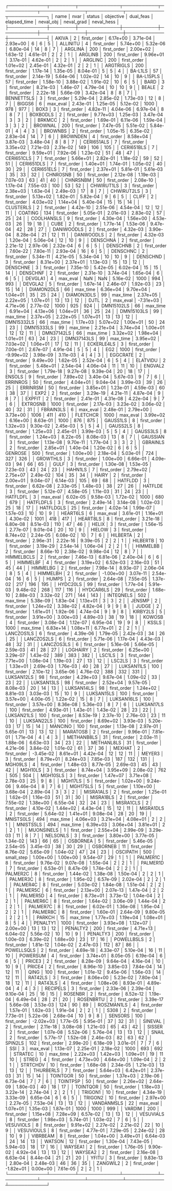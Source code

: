 ┌────────────┬────────┬─────────────┬───────────┬───────────┬──────────────┬───────────┬────────────┬────────────┐
│       name │   nvar │      status │ objective │ dual_feas │ elapsed_time │ neval_obj │ neval_grad │ neval_hess │
├────────────┼────────┼─────────────┼───────────┼───────────┼──────────────┼───────────┼────────────┼────────────┤
│      AKIVA │      2 │ first_order │  6.17e+00 │  3.71e-04 │     2.93e+00 │         6 │          6 │          5 │
│   ALLINITU │      4 │ first_order │  5.74e+00 │  5.32e-06 │     6.80e-04 │        14 │          8 │          7 │
│    ARGLINA │    200 │ first_order │  2.00e+02 │  1.63e-12 │     4.61e-01 │         2 │          2 │          1 │
│    ARGLINB │    200 │ first_order │  9.96e+01 │  3.17e-01 │     4.62e-01 │         2 │          2 │          1 │
│    ARGLINC │    200 │ first_order │  1.01e+02 │  2.45e-01 │     4.32e-01 │         2 │          2 │          1 │
│  ARGTRIGLS │    200 │ first_order │  1.17e-14 │  1.35e-05 │     8.04e-01 │         5 │          5 │          4 │
│    BA-L1LS │     57 │ first_order │  2.14e-19 │  5.64e-06 │     1.02e-02 │        14 │         10 │          9 │
│  BA-L1SPLS │     57 │ first_order │  1.58e-10 │  3.88e-02 │     1.91e-02 │        10 │          6 │          5 │
│       BARD │      3 │ first_order │  8.21e-03 │  1.46e-07 │     4.79e-04 │        10 │         10 │          9 │
│      BEALE │      2 │ first_order │  2.22e-18 │  5.66e-09 │     3.42e-04 │         8 │          8 │          7 │
│ BENNETT5LS │      3 │ first_order │  5.29e-04 │  2.85e-02 │     1.73e-03 │        12 │          8 │          7 │
│     BIGGS6 │      6 │    max_eval │  2.43e-01 │  1.25e-05 │     5.12e-02 │      1000 │        978 │        977 │
│       BOX3 │      3 │ first_order │  4.82e-11 │  4.04e-06 │     6.97e-04 │         8 │          8 │          7 │
│   BOXBODLS │      2 │ first_order │  9.77e+03 │  1.25e-03 │     3.47e-04 │         3 │          3 │          2 │
│     BRKMCC │      2 │ first_order │  1.69e-01 │  6.11e-06 │     1.59e-04 │         3 │          3 │          2 │
│    BROWNAL │    200 │ first_order │  7.47e-05 │  5.51e-02 │     5.84e-01 │         4 │          4 │          3 │
│    BROWNBS │      2 │ first_order │  1.05e-15 │  6.35e-02 │     2.83e-04 │        14 │          7 │          6 │
│   BROWNDEN │      4 │ first_order │  8.58e+04 │  3.87e-03 │     3.48e-04 │         8 │          8 │          7 │
│ CERI651ALS │      7 │ first_order │  3.35e+02 │  7.21e-03 │     2.31e-02 │       149 │        106 │        105 │
│ CERI651BLS │      7 │ first_order │  9.59e+01 │  7.92e-06 │     1.23e-02 │        51 │         48 │         47 │
│ CERI651CLS │      7 │ first_order │  5.66e+01 │  2.82e-01 │     1.18e-02 │        59 │         52 │         51 │
│ CERI651DLS │      7 │ first_order │  1.40e+01 │  1.74e-01 │     1.05e-02 │        40 │         30 │         29 │
│ CERI651ELS │      7 │ first_order │  2.37e+01 │  5.81e-01 │     5.61e-03 │        35 │         33 │         32 │
│   CHNROSNB │     50 │ first_order │  2.12e-08 │  1.19e-03 │     7.07e-03 │        63 │         41 │         40 │
│   CHNRSNBM │     50 │ first_order │  2.08e-10 │  1.17e-04 │     7.55e-03 │       100 │         53 │         52 │
│ CHWIRUT1LS │      3 │ first_order │  2.38e+03 │  1.63e-04 │     2.49e-03 │        17 │          8 │          7 │
│ CHWIRUT2LS │      3 │ first_order │  5.13e+02 │  1.82e-01 │     5.82e-04 │         9 │          6 │          5 │
│      CLIFF │      2 │ first_order │  4.03e+02 │  1.14e+04 │     5.40e-04 │        15 │         15 │         14 │
│  CLUSTERLS │      2 │ first_order │  4.42e-10 │  2.51e-06 │     4.54e-04 │        12 │         12 │         11 │
│    COATING │    134 │ first_order │  5.05e-01 │  2.01e-03 │     2.83e-02 │        57 │         25 │         24 │
│ COOLHANSLS │      9 │ first_order │  4.30e-04 │  1.56e+00 │     4.53e-03 │        26 │         19 │         18 │
│       CUBE │      2 │ first_order │  1.77e-14 │  1.53e-06 │     9.47e-04 │        42 │         28 │         27 │
│ DANIWOODLS │      2 │ first_order │  4.32e-03 │  3.90e-04 │     8.28e-04 │        21 │         12 │         11 │
│  DANWOODLS │      2 │ first_order │  4.32e-03 │  1.20e-04 │     5.06e-04 │        12 │         10 │          9 │
│   DENSCHNA │      2 │ first_order │  2.21e-12 │  2.97e-06 │     2.32e-04 │         6 │          6 │          5 │
│   DENSCHNB │      2 │ first_order │  7.60e-22 │  7.80e-11 │     2.93e-04 │        16 │          6 │          5 │
│   DENSCHNC │      2 │ first_order │  5.34e-11 │  4.21e-05 │     5.34e-04 │        10 │         10 │          9 │
│   DENSCHND │      3 │ first_order │  8.31e+00 │  2.37e+01 │     1.13e-03 │        15 │         13 │         12 │
│   DENSCHNE │      3 │ first_order │  7.35e-10 │  5.42e-05 │     6.02e-04 │        15 │         15 │         14 │
│   DENSCHNF │      2 │ first_order │  2.31e-10 │  3.74e-04 │     1.65e-04 │         6 │          6 │          5 │
│    DEVGLA1 │      4 │    max_eval │       NaN │       NaN │     5.16e-02 │      1000 │        994 │        993 │
│    DEVGLA2 │      5 │ first_order │  1.67e-14 │  2.46e-07 │     1.92e-03 │        23 │         15 │         14 │
│ DIAMON2DLS │     66 │    max_time │  6.36e+04 │  9.70e+04 │     1.04e+01 │        35 │         25 │         24 │
│ DIAMON3DLS │     99 │    max_time │  2.37e+05 │  2.22e+05 │     1.07e+01 │        13 │         13 │         12 │
│       DJTL │      2 │    max_eval │ -7.31e+03 │  4.71e+06 │     2.77e-02 │      1000 │        925 │        924 │
│ DMN15102LS │     66 │    max_time │  6.91e+04 │  4.13e+06 │     1.04e+01 │        36 │         25 │         24 │
│ DMN15103LS │     99 │    max_time │  2.37e+05 │  2.22e+05 │     1.07e+01 │        13 │         13 │         12 │
│ DMN15332LS │     66 │    max_time │  1.17e+03 │  5.07e+02 │     1.00e+01 │        50 │         24 │         23 │
│ DMN15333LS │     99 │    max_time │  2.21e+04 │  3.74e+04 │     1.00e+01 │        12 │         12 │         11 │
│ DMN37142LS │     66 │    max_time │  3.32e+02 │  1.98e+04 │     1.01e+01 │        63 │         24 │         23 │
│ DMN37143LS │     99 │    max_time │  3.95e+02 │  7.03e+02 │     1.06e+01 │        17 │         12 │         11 │
│ ECKERLE4LS │      3 │ first_order │  7.00e-01 │  2.67e-07 │     4.91e-04 │         5 │          5 │          4 │
│        EG2 │   1000 │ first_order │ -9.99e+02 │  3.98e-09 │     3.11e-03 │         4 │          4 │          3 │
│   EGGCRATE │      2 │ first_order │  9.49e+00 │  1.62e-05 │     2.52e-04 │         6 │          5 │          4 │
│   ELATVIDU │      2 │ first_order │  5.48e+01 │  2.54e-04 │     4.06e-04 │        11 │         11 │         10 │
│    ENGVAL2 │      3 │ first_order │  1.79e-18 │  9.27e-08 │     9.39e-04 │        20 │         18 │         17 │
│     ENSOLS │      9 │ first_order │  7.89e+02 │  3.40e-04 │     5.67e-03 │         9 │          7 │          6 │
│   ERRINROS │     50 │ first_order │  4.04e+01 │  9.04e-04 │     3.99e-03 │        39 │         26 │         25 │
│   ERRINRSM │     50 │ first_order │  3.85e+01 │  1.23e-01 │     4.59e-03 │        60 │         38 │         37 │
│       EXP2 │      2 │ first_order │  3.29e-19 │  4.21e-11 │     4.87e-04 │         9 │          8 │          7 │
│     EXPFIT │      2 │ first_order │  2.41e-01 │  4.31e-08 │     4.22e-04 │         9 │          7 │          6 │
│   EXTROSNB │   1000 │ first_order │  2.17e-03 │  3.23e-02 │     3.06e-02 │        40 │         32 │         31 │
│  FBRAIN3LS │      6 │    max_eval │  2.48e-01 │  2.79e+00 │     3.73e+00 │      1006 │        411 │        410 │
│   FLETCHCR │   1000 │    max_eval │  3.99e+02 │  6.16e+00 │     8.63e-01 │      1000 │        876 │        875 │
│   GAUSS1LS │      8 │ first_order │  1.32e+03 │  9.30e-02 │     2.45e-03 │         5 │          5 │          4 │
│   GAUSS2LS │      8 │ first_order │  1.25e+03 │  2.45e-01 │     3.99e-03 │         5 │          5 │          4 │
│   GAUSS3LS │      8 │ first_order │  1.24e+03 │  8.22e-05 │     8.08e-03 │        13 │          8 │          7 │
│   GAUSSIAN │      3 │ first_order │  1.13e-08 │  9.70e-11 │     1.77e-04 │         3 │          3 │          2 │
│   GBRAINLS │      2 │ first_order │  2.85e+01 │  1.40e-04 │     1.20e-02 │         6 │          6 │          5 │
│    GENROSE │    500 │ first_order │  1.00e+00 │  2.18e-04 │     5.03e-01 │       724 │        327 │        326 │
│   GROWTHLS │      3 │ first_order │  1.00e+00 │  6.66e-01 │     4.09e-03 │        94 │         66 │         65 │
│       GULF │      3 │ first_order │  1.30e-08 │  1.53e-05 │     7.23e-03 │        43 │         24 │         23 │
│    HAHN1LS │      7 │ first_order │  2.79e+02 │  2.75e+07 │     2.49e-02 │       104 │         35 │         34 │
│      HAIRY │      2 │ first_order │  2.00e+01 │  9.04e-07 │     6.14e-03 │       105 │         69 │         68 │
│    HATFLDD │      3 │ first_order │  6.62e-08 │  2.33e-05 │     1.48e-03 │        38 │         27 │         26 │
│    HATFLDE │      3 │ first_order │  5.12e-07 │  4.58e-05 │     1.11e-03 │        31 │         24 │         23 │
│   HATFLDFL │      3 │    max_eval │  6.02e-05 │  9.58e-03 │     1.72e-02 │      1000 │        680 │        679 │
│  HATFLDFLS │      3 │ first_order │  2.49e-14 │  3.14e-08 │     1.02e-03 │        25 │         18 │         17 │
│  HATFLDGLS │     25 │ first_order │  4.02e-14 │  1.99e-07 │     1.57e-03 │        10 │         10 │          9 │
│   HEART6LS │      6 │    max_eval │  3.61e-01 │  1.16e+01 │     4.30e-02 │      1001 │        418 │        417 │
│   HEART8LS │      8 │ first_order │  3.21e-18 │  6.80e-08 │     8.51e-03 │       110 │         47 │         46 │
│      HELIX │      3 │ first_order │  1.56e-15 │  2.77e-07 │     9.01e-04 │        20 │         10 │          9 │
│     HIELOW │      3 │ first_order │  8.74e+02 │  2.24e-05 │     6.08e-02 │        10 │          7 │          6 │
│   HILBERTA │      2 │ first_order │  2.96e-31 │  2.22e-16 │     9.39e-05 │         2 │          2 │          1 │
│   HILBERTB │     10 │ first_order │  3.19e-29 │  2.54e-14 │     1.06e-04 │         2 │          2 │          1 │
│   HIMMELBB │      2 │ first_order │  8.66e-10 │  2.38e-02 │     9.98e-04 │        12 │          8 │          7 │
│ HIMMELBCLS │      2 │ first_order │  7.46e-13 │  6.81e-06 │     2.40e-04 │         6 │          6 │          5 │
│   HIMMELBF │      4 │ first_order │  3.19e+02 │  6.52e-03 │     2.16e-03 │        51 │         45 │         44 │
│   HIMMELBG │      2 │ first_order │  7.98e-14 │  8.93e-07 │     2.06e-04 │         8 │          5 │          4 │
│   HIMMELBH │      2 │ first_order │ -1.00e+00 │  3.07e-11 │     2.54e-04 │        16 │          6 │          5 │
│      HUMPS │      2 │ first_order │  2.64e-08 │  7.55e-05 │     1.37e-02 │       217 │        196 │        195 │
│   HYDC20LS │     99 │ first_order │  1.77e-04 │  5.91e-03 │     9.48e-02 │       268 │        117 │        116 │
│  HYDCAR6LS │     29 │ first_order │  1.68e-10 │  2.88e-03 │     3.32e-02 │       271 │        144 │        143 │
│  INTEQNELS │    502 │    max_time │  5.38e-09 │  1.83e-04 │     1.13e+01 │         3 │          3 │          2 │
│     JENSMP │      2 │ first_order │  1.24e+02 │  3.38e-02 │     4.82e-04 │         9 │          9 │          8 │
│      JUDGE │      2 │ first_order │  1.61e+01 │  1.92e-06 │     4.74e-04 │         9 │          9 │          8 │
│   KIRBY2LS │      5 │ first_order │  3.91e+00 │  3.00e+03 │     4.89e-03 │        38 │         19 │         18 │
│     KOWOSB │      4 │ first_order │  3.08e-04 │  1.12e-07 │     6.95e-04 │        19 │          9 │          8 │
│      KSSLS │   1000 │    max_time │  6.83e+14 │  1.08e+11 │     6.77e+01 │         2 │          2 │          1 │
│ LANCZOS1LS │      6 │ first_order │  4.39e-06 │  1.79e-05 │     2.42e-03 │        34 │         26 │         25 │
│ LANCZOS2LS │      6 │ first_order │  5.71e-06 │  1.17e-04 │     4.43e-03 │        48 │         32 │         31 │
│ LANCZOS3LS │      6 │ first_order │  5.16e-06 │  5.66e-05 │     2.59e-03 │        41 │         28 │         27 │
│   LOGHAIRY │      2 │ first_order │  6.25e+00 │  3.29e-07 │     1.43e-02 │       389 │        383 │        382 │
│     LSC1LS │      3 │ first_order │  7.71e+00 │  1.08e-04 │     1.19e-03 │        27 │         13 │         12 │
│     LSC2LS │      3 │ first_order │  1.33e+01 │  2.69e-03 │     1.76e-03 │        40 │         28 │         27 │
│ LUKSAN11LS │    100 │ first_order │  2.10e-12 │  3.65e-06 │     4.76e-02 │       388 │        332 │        331 │
│ LUKSAN12LS │     98 │ first_order │  4.29e+03 │  9.67e-04 │     1.09e-02 │        33 │         23 │         22 │
│ LUKSAN13LS │     98 │ first_order │  2.52e+04 │  9.57e-05 │     8.08e-03 │        20 │         14 │         13 │
│ LUKSAN14LS │     98 │ first_order │  1.24e+02 │  8.81e-03 │     3.03e-03 │        15 │         10 │          9 │
│ LUKSAN15LS │    100 │ first_order │  3.57e+00 │  4.00e-05 │     1.22e-02 │        15 │          8 │          7 │
│ LUKSAN16LS │    100 │ first_order │  3.57e+00 │  8.36e-08 │     5.36e-03 │         8 │          7 │          6 │
│ LUKSAN17LS │    100 │ first_order │  4.93e-01 │  1.43e-01 │     1.43e-02 │        28 │         23 │         22 │
│ LUKSAN21LS │    100 │ first_order │  8.53e-19 │  2.37e-10 │     2.76e-03 │        23 │         11 │         10 │
│ LUKSAN22LS │    100 │ first_order │  8.69e+02 │  3.93e-03 │     5.20e-03 │        17 │         15 │         14 │
│    MANCINO │    100 │ first_order │  1.13e-08 │  2.97e-01 │     5.65e-01 │        13 │         13 │         12 │
│   MARATOSB │      2 │ first_order │  9.96e-01 │  7.81e-01 │     1.71e-04 │         4 │          4 │          3 │
│ METHANB8LS │     31 │ first_order │  2.03e-11 │  1.88e-06 │     6.63e-03 │        34 │         23 │         22 │
│ METHANL8LS │     31 │ first_order │  4.21e-06 │  3.84e-02 │     1.01e-02 │        61 │         37 │         36 │
│     MEXHAT │      2 │ first_order │ -3.45e-02 │  8.61e+01 │     4.42e-04 │        12 │         12 │         11 │
│     MEYER3 │      3 │ first_order │  8.79e+01 │  8.24e+03 │     7.85e-03 │       187 │        132 │        131 │
│    MGH09LS │      4 │ first_order │  1.48e-03 │  8.77e-05 │     2.69e-03 │        45 │         43 │         42 │
│    MGH10LS │      3 │ first_order │  8.74e+04 │  3.95e+09 │     2.08e-02 │       762 │        505 │        504 │
│   MGH10SLS │      3 │ first_order │  1.47e+07 │  3.71e+08 │     2.78e-03 │        25 │          9 │          8 │
│    MGH17LS │      5 │ first_order │  1.02e+00 │  9.24e-06 │     9.46e-04 │         8 │          7 │          6 │
│   MGH17SLS │      5 │ first_order │  1.10e+00 │  3.68e-04 │     2.89e-04 │         3 │          3 │          2 │
│  MISRA1ALS │      2 │ first_order │  1.25e-01 │  1.62e-01 │     1.16e-03 │        51 │         31 │         30 │
│  MISRA1BLS │      2 │ first_order │  7.55e-02 │  1.38e+00 │     6.55e-04 │        32 │         24 │         23 │
│  MISRA1CLS │      2 │ first_order │  4.10e-02 │  1.44e+02 │     4.43e-04 │        15 │         12 │         11 │
│  MISRA1DLS │      2 │ first_order │  5.64e-02 │  1.41e+01 │     9.08e-04 │        28 │         20 │         19 │
│  MNISTS0LS │    494 │    max_time │  4.06e+03 │  3.21e+04 │     4.08e+01 │         2 │          2 │          1 │
│  MNISTS5LS │    494 │    max_time │  6.39e+03 │  3.06e+04 │     3.81e+01 │         2 │          2 │          1 │
│ MUONSINELS │      1 │ first_order │  2.55e+04 │  2.99e-09 │     3.29e-03 │        11 │          8 │          7 │
│   NELSONLS │      3 │ first_order │  3.80e+00 │  3.77e-05 │     1.34e-02 │       143 │         66 │         65 │
│   OSBORNEA │      5 │ first_order │  5.46e-05 │  2.54e-05 │     3.45e-03 │        38 │         30 │         29 │
│   OSBORNEB │     11 │ first_order │  8.76e-02 │  5.65e-09 │     1.04e-02 │        47 │         24 │         23 │
│   OSCIPATH │    500 │  small_step │  1.00e+00 │  1.00e+00 │     9.54e-07 │        29 │          1 │          1 │
│   PALMER1C │      8 │ first_order │  9.76e-02 │  9.07e-08 │     1.55e-04 │         2 │          2 │          1 │
│   PALMER1D │      7 │ first_order │  6.53e-01 │  8.47e-09 │     1.74e-04 │         2 │          2 │          1 │
│   PALMER2C │      8 │ first_order │  1.44e-02 │  1.38e-08 │     1.50e-04 │         2 │          2 │          1 │
│   PALMER3C │      8 │ first_order │  1.95e-02 │  6.57e-09 │     2.02e-04 │         2 │          2 │          1 │
│   PALMER4C │      8 │ first_order │  5.03e-02 │  1.84e-08 │     1.51e-04 │         2 │          2 │          1 │
│   PALMER5C │      6 │ first_order │  2.13e+00 │  2.07e-13 │     1.47e-04 │         2 │          2 │          1 │
│   PALMER5D │      4 │ first_order │  8.73e+01 │  3.73e-12 │     1.04e-04 │         2 │          2 │          1 │
│   PALMER6C │      8 │ first_order │  1.64e-02 │  3.06e-09 │     1.44e-04 │         2 │          2 │          1 │
│   PALMER7C │      8 │ first_order │  6.02e-01 │  1.36e-08 │     1.95e-04 │         2 │          2 │          1 │
│   PALMER8C │      8 │ first_order │  1.60e-01 │  2.64e-09 │     9.80e-05 │         2 │          2 │          1 │
│     PARKCH │     15 │    max_time │  1.77e+03 │  1.19e+04 │     1.08e+01 │         8 │          5 │          4 │
│   PENALTY1 │   1000 │ first_order │  3.93e+08 │  1.12e+07 │     2.00e+00 │        13 │         13 │         12 │
│   PENALTY2 │    200 │ first_order │  4.71e+13 │  6.04e-02 │     5.56e-02 │        10 │         10 │          9 │
│   PENALTY3 │    200 │ first_order │  1.00e-03 │  6.39e-02 │     1.68e+00 │        23 │         17 │         16 │
│ POWELLBSLS │      2 │ first_order │  1.81e-12 │  1.04e-02 │     2.47e-03 │       112 │         87 │         86 │
│ POWELLSQLS │      2 │ first_order │  4.69e-18 │  4.33e-07 │     5.10e-04 │        16 │         11 │         10 │
│   POWERSUM │      4 │ first_order │  3.74e+01 │  8.05e-05 │     6.19e-04 │         6 │          6 │          5 │
│     PRICE3 │      2 │ first_order │  8.28e-09 │  9.64e-04 │     4.16e-04 │        10 │         10 │          9 │
│     PRICE4 │      2 │ first_order │  8.96e-10 │  3.85e-03 │     7.84e-04 │        14 │         12 │         11 │
│       QING │    100 │ first_order │  1.01e-12 │  9.45e-06 │     1.56e-03 │        14 │         12 │         11 │
│    RAT42LS │      3 │ first_order │  8.06e+00 │  5.23e-02 │     7.80e-04 │        18 │         12 │         11 │
│    RAT43LS │      4 │ first_order │  1.08e+06 │  8.93e-01 │     4.89e-04 │         4 │          4 │          3 │
│   RECIPELS │      3 │ first_order │  2.33e-06 │  2.39e-04 │     9.10e-04 │        25 │         16 │         15 │
│    ROSENBR │      2 │ first_order │  8.52e-12 │  1.19e-04 │     6.49e-04 │        28 │         21 │         20 │
│  ROSENBRTU │      2 │ first_order │  3.39e-17 │  5.66e-08 │     3.53e-03 │       124 │         90 │         89 │
│ ROSZMAN1LS │      4 │ first_order │  1.57e-01 │  1.62e-03 │     1.91e-04 │         2 │          2 │          1 │
│       S308 │      2 │ first_order │  7.73e-01 │  5.22e-06 │     2.68e-04 │        10 │          9 │          8 │
│    SENSORS │    100 │ first_order │ -2.02e+03 │  1.77e-05 │     5.95e-01 │        37 │         32 │         31 │
│    SINEVAL │      2 │ first_order │  2.11e-18 │  3.08e-08 │     1.21e-03 │        65 │         43 │         42 │
│     SISSER │      2 │ first_order │  1.07e-08 │  5.52e-06 │     5.76e-04 │        13 │         13 │         12 │
│      SNAIL │      2 │ first_order │  5.77e-17 │  1.52e-08 │     2.46e-03 │        82 │         63 │         62 │
│    SPIN2LS │    102 │ first_order │  2.99e-20 │  6.18e-09 │     3.01e-01 │         7 │          7 │          6 │
│        SSI │      3 │    max_eval │  1.13e-07 │  2.25e-01 │     2.18e-02 │      1000 │        693 │        692 │
│    STRATEC │     10 │    max_time │  2.22e+03 │  1.42e+03 │     1.09e+01 │        19 │         11 │         10 │
│      STREG │      4 │ first_order │  4.73e+00 │  4.64e+00 │     1.09e-04 │         2 │          2 │          1 │
│   STRTCHDV │     10 │ first_order │  1.68e-08 │  2.34e-05 │     1.21e-03 │        13 │         13 │         12 │
│  THURBERLS │      7 │ first_order │  5.64e+03 │  6.42e+01 │     2.37e-03 │        31 │         15 │         14 │
│   TOINTGOR │     50 │ first_order │  1.37e+03 │  2.19e-06 │     6.73e-04 │         7 │          7 │          6 │
│   TOINTPSP │     50 │ first_order │  2.26e+02 │  2.64e-09 │     1.80e-03 │        40 │         18 │         17 │
│   TOINTQOR │     50 │ first_order │  1.18e+03 │  3.22e-14 │     2.74e-04 │         2 │          2 │          1 │
│    TRIGON1 │     10 │ first_order │  4.34e-19 │  3.33e-09 │     6.65e-04 │         6 │          6 │          5 │
│    TRIGON2 │     10 │ first_order │  2.97e+00 │  2.27e-05 │     7.53e-04 │        13 │         13 │         12 │
│ VANDANMSLS │     22 │    max_eval │  1.07e+01 │  1.35e-03 │     1.87e-01 │      1000 │       1000 │        999 │
│     VARDIM │    200 │ first_order │  1.15e+08 │  7.28e+09 │     6.57e-02 │        13 │         13 │         12 │
│  VESUVIALS │      8 │ first_order │  1.98e+03 │  5.74e-01 │     1.03e-02 │         7 │          6 │          5 │
│  VESUVIOLS │      8 │ first_order │  9.91e+02 │  2.27e-02 │     2.21e-02 │        22 │         10 │          9 │
│ VESUVIOULS │      8 │ first_order │  4.77e-01 │  7.29e-05 │     2.24e-02 │        28 │         10 │          9 │
│   VIBRBEAM │      8 │ first_order │  1.04e+00 │  3.49e+01 │     6.64e-03 │        24 │         14 │         13 │
│     WATSON │     12 │ first_order │  1.30e-04 │  7.43e-05 │     5.94e-03 │        18 │         17 │         16 │
│    WAYSEA1 │      2 │ first_order │  1.76e-05 │  9.90e-02 │     4.92e-04 │        13 │         13 │         12 │
│    WAYSEA2 │      2 │ first_order │  2.16e-08 │  6.63e-04 │     8.44e-04 │        21 │         21 │         20 │
│      YFITU │      3 │ first_order │  9.83e-13 │  2.80e-04 │     2.48e-03 │        46 │         36 │         35 │
│   ZANGWIL2 │      2 │ first_order │ -1.82e+01 │  0.00e+00 │     7.61e-05 │         2 │          2 │          1 │
└────────────┴────────┴─────────────┴───────────┴───────────┴──────────────┴───────────┴────────────┴────────────┘

